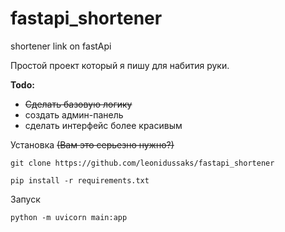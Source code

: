 # fastapi_shortener
shortener link on fastApi

Простой проект который я пишу для набития руки.


**Todo:**
- ~~Сделать базовую логику~~
- создать админ-панель
- сделать интерфейс более красивым

Установка ~~(Вам это серьезно нужно?)~~


``git clone https://github.com/leonidussaks/fastapi_shortener``

``pip install -r requirements.txt``

Запуск

``python -m uvicorn main:app``
